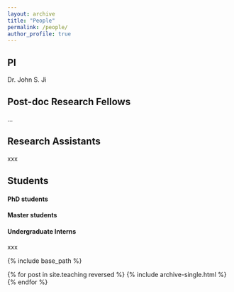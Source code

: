 ```yaml
---
layout: archive
title: "People"
permalink: /people/
author_profile: true
---
```


## PI
Dr. John S. Ji

## Post-doc Research Fellows
...

## Research Assistants
xxx

## Students
#### PhD students
#### Master students
#### Undergraduate Interns
xxx


{% include base_path %}

{% for post in site.teaching reversed %}
  {% include archive-single.html %}
{% endfor %}
